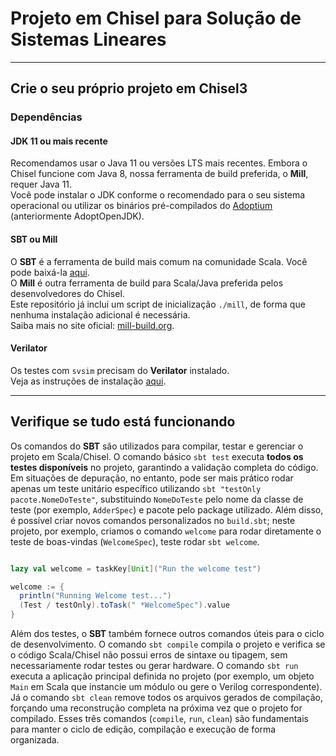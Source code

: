 # Projeto em Chisel para Solução de Sistemas Lineares

---

## Crie o seu próprio projeto em Chisel3

### Dependências

#### JDK 11 ou mais recente
Recomendamos usar o Java 11 ou versões LTS mais recentes. Embora o Chisel funcione com Java 8, nossa ferramenta de build preferida, o **Mill**, requer Java 11.  
Você pode instalar o JDK conforme o recomendado para o seu sistema operacional ou utilizar os binários pré-compilados do [Adoptium](https://adoptium.net/) (anteriormente AdoptOpenJDK).

#### SBT ou Mill
O **SBT** é a ferramenta de build mais comum na comunidade Scala. Você pode baixá-la [aqui](https://www.scala-sbt.org/download.html).  
O **Mill** é outra ferramenta de build para Scala/Java preferida pelos desenvolvedores do Chisel.  
Este repositório já inclui um script de inicialização `./mill`, de forma que nenhuma instalação adicional é necessária.  
Saiba mais no site oficial: [mill-build.org](https://mill-build.org).

#### Verilator
Os testes com `svsim` precisam do **Verilator** instalado.  
Veja as instruções de instalação [aqui](https://verilator.org/guide/latest/install.html).

---

## Verifique se tudo está funcionando

Os comandos do **SBT** são utilizados para compilar, testar e gerenciar o projeto em Scala/Chisel. O comando básico `sbt test` executa **todos os testes disponíveis** no projeto, garantindo a validação completa do código. Em situações de depuração, no entanto, pode ser mais prático rodar apenas um teste unitário específico utilizando `sbt "testOnly pacote.NomeDoTeste"`, substituindo `NomeDoTeste` pelo nome da classe de teste (por exemplo, `AdderSpec`) e pacote pelo package utilizado. Além disso, é possível criar novos comandos personalizados no `build.sbt`; neste projeto, por exemplo, criamos o comando `welcome` para rodar diretamente o teste de boas-vindas (`WelcomeSpec`), teste rodar `sbt welcome`.

```sbt

lazy val welcome = taskKey[Unit]("Run the welcome test")

welcome := {
  println("Running Welcome test...")
  (Test / testOnly).toTask(" *WelcomeSpec").value
}

```

Além dos testes, o **SBT** também fornece outros comandos úteis para o ciclo de desenvolvimento. O comando `sbt compile` compila o projeto e verifica se o código Scala/Chisel não possui erros de sintaxe ou tipagem, sem necessariamente rodar testes ou gerar hardware. O comando `sbt run` executa a aplicação principal definida no projeto (por exemplo, um objeto `Main` em Scala que instancie um módulo ou gere o Verilog correspondente). Já o comando `sbt clean` remove todos os arquivos gerados de compilação, forçando uma reconstrução completa na próxima vez que o projeto for compilado. Esses três comandos (`compile`, `run`, `clean`) são fundamentais para manter o ciclo de edição, compilação e execução de forma organizada.
